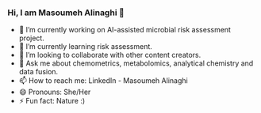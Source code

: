 ### Hi, I am Masoumeh Alinaghi 👋

- 🔭 I’m currently working on AI-assisted microbial risk assessment project.
- 🌱 I’m currently learning risk assessment. 
- 👯 I’m looking to collaborate with other content creators. 
- 💬 Ask me about chemometrics, metabolomics, analytical chemistry and data fusion.
- 📫 How to reach me: LinkedIn - Masoumeh Alinaghi
- 😄 Pronouns: She/Her
- ⚡ Fun fact: Nature :)

